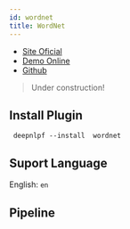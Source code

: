 ```yaml
---
id: wordnet
title: WordNet
---
```


- [Site Oficial](#)
- [Demo Online](#)
- [Github](#)

> Under construction!

## Install Plugin
<!--DOCUSAURUS_CODE_TABS-->

<!--Shell--> 
     deepnlpf --install  wordnet

<!--END_DOCUSAURUS_CODE_TABS-->

## Suport Language

English: ```en``` <br/>

## Pipeline
<!--DOCUSAURUS_CODE_TABS-->

<!--Json--> 
```

```
<!--END_DOCUSAURUS_CODE_TABS-->